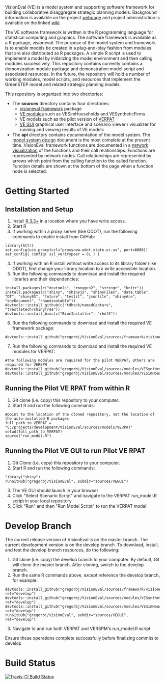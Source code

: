 VisionEval (VE) is a model system and supporting software framework for building collaborative disaggregate strategic planning models. Background information is available on the project [webpage](https://gregorbj.github.io/VisionEval/) and project administration is available on the linked [wiki](https://github.com/gregorbj/VisionEval/wiki).

The VE software framework is written in the R programming language for statistical computing and graphics. The software framework is available as a R package, *visioneval*. The purpose of the model system and framework is to enable models be created in a plug-and-play fashion from modules that are also distributed as R packages. A simple R script is used to implement a model by initializing the model environment and then calling modules successively. This repository contains currently contains a demonstration module package and demonstration model script and associated resources. In the future, the repository will hold a number of working modules, model scripts, and resources that implement the GreenSTEP model and related strategic planning models.

This repository is organized into two directories:
- The **sources** directory contains four directories:
  - [visioneval framework](https://github.com/gregorbj/VisionEval/tree/master/sources/framework/visioneval) package
  - [VE modules](https://github.com/gregorbj/VisionEval/tree/master/sources/modules) such as VESimHouseholds and VESyntheticFirms
  - VE models such as the pilot version of [VERPAT](https://github.com/gregorbj/VisionEval/tree/master/sources/models/VERPAT)
  - [VE GUI](https://github.com/gregorbj/VisionEval/tree/master/sources/VEGUI) graphical user interface and scenario viewer / visualizer for running and viewing results of VE models
- The **api** directory contains documentation of the model system. The [model system design](https://github.com/gregorbj/VisionEval/blob/master/api/model_system_design.md) document is the most complete at the present time. VisionEval framework functions are documented in a [network visualization](https://gregorbj.github.io/VisionEval/website/visioneval_functions.html) of the functions and their call relationships. Functions are represented by network nodes. Call relationships are represented by arrows which point from the calling function to the called function. Function details are shown at the bottom of the page when a function node is selected.

# Getting Started

## Installation and Setup
  1. Install [R 3.3+](https://cran.r-project.org) in a location where you have write access.
  2. Start R
  3. If working within a proxy server (like ODOT), run the following commands to enable install from GitHub:
```
library(httr)
set_config(use_proxy(url="proxynew.odot.state.or.us", port=8080)) 
set_config( config( ssl_verifypeer = 0L ) )
```
  4. If working with an R install without write access to its library folder (like ODOT), first change your library location to a write accessible location.
  5. Run the following commands to download and install the required libraries and their dependencies:
```
install.packages(c("devtools", "roxygen2", "stringr", "knitr"))
install.packages(c("shiny", "shinyjs", "shinyFiles", "data.table", "DT", "shinyBS", "future", "testit", "jsonlite", "shinyAce", "envDocument", "rhandsontable"))
devtools::install_github(c("tdhock/namedCapture", "trestletech/shinyTree"))
devtools::install_bioc(c("BiocInstaller", "rhdf5"))
```
  6. Run the following commands to download and install the required VE framework package:
```
devtools::install_github("gregorbj/VisionEval/sources/framework/visioneval")
```
  7. Run the following commands to download and install the required VE modules for VERPAT:
```
#the following modules are required for the pilot VERPAT; others are required for VERSPM
devtools::install_github("gregorbj/VisionEval/sources/modules/VESyntheticFirms")
devtools::install_github("gregorbj/VisionEval/sources/modules/VESimHouseholds")
```

## Running the Pilot VE RPAT from within R
  1. Git clone (i.e. copy) this repository to your computer.
  2. Start R and run the following commands:

```
#point to the location of the cloned repository, not the location of the auto-installed R packages
full_path_to_VERPAT = "C:/projects/development/VisionEval/sources/models/VERPAT"
setwd(full_path_to_VERPAT)
source("run_model.R")
```

## Running the Pilot VE GUI to run Pilot VE RPAT
  1. Git Clone (i.e. copy) this repository to your computer.
  1. Start R and run the following commands:

```
library("shiny")
runGitHub("gregorbj/VisionEval", subdir="sources/VEGUI")
```
  3. The VE GUI should launch in your browser
  4. Click "Select Scenario Script" and navigate to the VERPAT run_model.R script in your local repository
  5. Click "Run" and then "Run Model Script" to run the VERPAT model

# Develop Branch

The current release version of VisionEval is on the master branch.  The current development version is on
the develop branch.  To download, install, and test the develop branch resources, do the following:
  1. Git clone (i.e. copy) the develop branch to your computer.  By default, Git will clone the master branch.  After cloning, switch to the develop branch.
  2. Run the same R commands above, except reference the develop branch, for example:
```
devtools::install_github("gregorbj/VisionEval/sources/framework/visioneval", ref="develop")
devtools::install_github("gregorbj/VisionEval/sources/modules/VESyntheticFirms", ref="develop")
devtools::install_github("gregorbj/VisionEval/sources/modules/VESimHouseholds", ref="develop")
runGitHub("gregorbj/VisionEval", subdir="sources/VEGUI", ref="develop")
```
  3. Navigate to and run both VERPAT and VERSPM's run_model.R script 

Ensure these operations complete successfully before finalizing commits to develop.

# Build Status 

[![Travis-CI Build Status](https://travis-ci.org/gregorbj/VisionEval.svg?branch=develop)](https://travis-ci.org/gregorbj/VisionEval)

